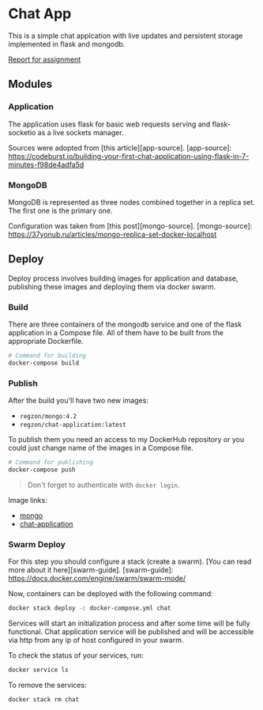 # Chat App

This is a simple chat applcation with live updates and
persistent storage implemented in flask and mongodb.

[Report for assignment](report/)

## Modules

### Application

The application uses flask for basic web requests serving
and flask-socketio as a live sockets manager.

Sources were adopted from [this article][app-source].
[app-source]: https://codeburst.io/building-your-first-chat-application-using-flask-in-7-minutes-f98de4adfa5d

### MongoDB

MongoDB is represented as three nodes combined together
in a replica set. The first one is the primary one.

Configuration was taken from [this post][mongo-source].
[mongo-source]: https://37yonub.ru/articles/mongo-replica-set-docker-localhost

## Deploy

Deploy process involves building images for application
and database, publishing these images and deploying them
via docker swarm.

### Build

There are three containers of the mongodb service and one
of the flask application in a Compose file. All of them
have to be built from the appropriate Dockerfile.

```bash
# Command for building
docker-compose build
```

### Publish

After the build you'll have two new images:

* `regzon/mongo:4.2`
* `regzon/chat-application:latest`

To publish them you need an access to my DockerHub
repository or you could just change name of the images
in a Compose file.

```bash
# Command for publishing
docker-compose push
```

> Don't forget to authenticate with `docker login`.

Image links:
* [mongo][mongo-image]
* [chat-application][chat-app-image]

[chat-app-image]: https://cloud.docker.com/repository/docker/regzon/chat-application
[mongo-image]: https://cloud.docker.com/u/regzon/repository/docker/regzon/mongo

### Swarm Deploy

For this step you should configure a stack (create a swarm).
[You can read more about it here][swarm-guide].
[swarm-guide]: https://docs.docker.com/engine/swarm/swarm-mode/

Now, containers can be deployed with the following command:

```bash
docker stack deploy -c docker-compose.yml chat
```

Services will start an initialization process and after
some time will be fully functional. Chat application
service will be published and will be accessible via http
from any ip of host configured in your swarm.

To check the status of your services, run:

```bash
docker service ls
```

To remove the services:

```bash
docker stack rm chat
```

